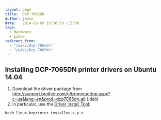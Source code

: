 ```yaml
---
layout: page
title:  DCP-7065DN
author: jevon
date:   2014-10-09 19:36:58 +13:00
tags:
  - Hardware
  - Linux
redirect_from:
  - "/wiki/dcp-7065dn"
  - "/wiki/Dcp-7065dn"
---
```


## Installing DCP-7065DN printer drivers on Ubuntu 14.04

1. Download the driver package from http://support.brother.com/g/b/producttop.aspx?c=us&lang=en&prod=dcp7065dn_all (.deb)
1. In particular, use the <a href="http://support.brother.com/g/b/downloadhowto.aspx?c=us&lang=en&prod=dcp7065dn_all&os=128&dlid=dlf006893_000&flang=4&type3=625">Driver Install Tool</a>: 

```
bash linux-brprinter-installer-x-y-z
```
